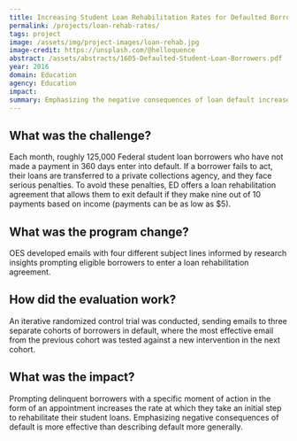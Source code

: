 ```yaml
---
title: Increasing Student Loan Rehabilitation Rates for Defaulted Borrowers
permalink: /projects/loan-rehab-rates/
tags: project
image: /assets/img/project-images/loan-rehab.jpg
image-credit: https://unsplash.com/@helloquence
abstract: /assets/abstracts/1605-Defaulted-Student-Loan-Borrowers.pdf
year: 2016
domain: Education
agency: Education
impact:
summary: Emphasizing the negative consequences of loan default increases entry into loan rehabilitation programs.
---
```

## What was the challenge?

Each month, roughly 125,000 Federal student loan borrowers who have not made a payment in 360 days enter into default. If a borrower fails to act, their loans are transferred to a private collections agency, and they face serious penalties. To avoid these penalties, ED offers a loan rehabilitation agreement that allows them to exit default if they make nine out of 10 payments based on income (payments can be as low as $5).

## What was the program change?

OES developed emails with four different subject lines informed by research insights prompting eligible borrowers to enter a loan rehabilitation agreement.

## How did the evaluation work?

An iterative randomized control trial was conducted, sending emails to three separate cohorts of borrowers in default, where the most effective email from the previous cohort was tested against a new intervention in the next cohort.

## What was the impact?

Prompting delinquent borrowers with a specific moment of action in the form of an appointment increases the rate at which they take an initial step to rehabilitate their student loans. Emphasizing negative consequences of default is more effective than describing default more generally.
